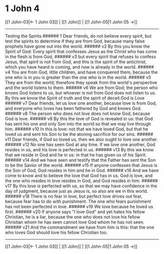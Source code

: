 # 1 John 4

[[1 John-03|← 1 John 03]] | [[1 John]] | [[1 John-05|1 John 05 →]]
***

Testing the Spirits ###### 1 Dear friends, do not believe every spirit, but test the spirits to determine if they are from God, because many false prophets have gone out into the world. ###### v2 By this you know the Spirit of God: Every spirit that confesses Jesus as the Christ who has come in the flesh is from God, ###### v3 but every spirit that refuses to confess Jesus, that spirit is not from God, and this is the spirit of the antichrist, which you have heard is coming, and now is already in the world. ###### v4 You are from God, little children, and have conquered them, because the one who is in you is greater than the one who is in the world. ###### v5 They are from the world; therefore they speak from the world's perspective and the world listens to them. ###### v6 We are from God; the person who knows God listens to us, but whoever is not from God does not listen to us. By this we know the Spirit of truth and the spirit of deceit.God is Love ###### v7 Dear friends, let us love one another, because love is from God, and everyone who loves has been fathered by God and knows God. ###### v8 The person who does not love does not know God, because God is love. ###### v9 By this the love of God is revealed in us: that God has sent his one and only Son into the world so that we may live through him. ###### v10 In this is love: not that we have loved God, but that he loved us and sent his Son to be the atoning sacrifice for our sins. ###### v11 Dear friends, if God so loved us, then we also ought to love one another. ###### v12 No one has seen God at any time. If we love one another, God resides in us, and his love is perfected in us. ###### v13 By this we know that we reside in God and he in us: in that he has given us of his Spirit. ###### v14 And we have seen and testify that the Father has sent the Son to be the Savior of the world. ###### v15 If anyone confesses that Jesus is the Son of God, God resides in him and he in God. ###### v16 And we have come to know and to believe the love that God has in us. God is love, and the one who resides in love resides in God, and God resides in him. ###### v17 By this love is perfected with us, so that we may have confidence in the day of judgment, because just as Jesus is, so also are we in this world. ###### v18 There is no fear in love, but perfect love drives out fear, because fear has to do with punishment. The one who fears punishment has not been perfected in love. ###### v19 We love because he loved us first. ###### v20 If anyone says "I love God" and yet hates his fellow Christian, he is a liar, because the one who does not love his fellow Christian whom he has seen cannot love God whom he has not seen. ###### v21 And the commandment we have from him is this: that the one who loves God should love his fellow Christian too.

***
[[1 John-03|← 1 John 03]] | [[1 John]] | [[1 John-05|1 John 05 →]]
